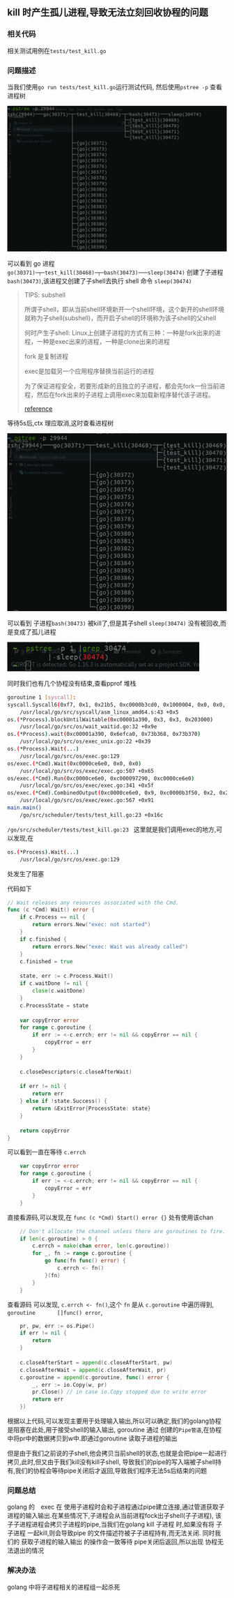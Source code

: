 ## kill 时产生孤儿进程,导致无法立刻回收协程的问题

### 相关代码
相关测试用例在`tests/test_kill.go`

### 问题描述

当我们使用`go run tests/test_kill.go`运行测试代码,
然后使用`pstree -p` 查看进程树

![pstree1.png](pstree1.png)

可以看到 go 进程 `go(30371)─┬─test_kill(30468)─┬─bash(30473)───sleep(30474)`
创建了子进程 `bash(30473)`,该进程又创建了子shell去执行 shell 命令 `sleep(30474)`

>TIPS: subshell
>
>所谓子shell，即从当前shell环境新开一个shell环境，这个新开的shell环境就称为子shell(subshell)，而开启子shell的环境称为该子shell的父shell
>
>何时产生子shell:
>Linux上创建子进程的方式有三种：一种是fork出来的进程，一种是exec出来的进程，一种是clone出来的进程
>
>fork 是复制进程
>
>exec是加载另一个应用程序替换当前运行的进程
>
>为了保证进程安全，若要形成新的且独立的子进程，都会先fork一份当前进程，然后在fork出来的子进程上调用exec来加载新程序替代该子进程。
>
>[reference](https://www.cnblogs.com/f-ck-need-u/p/7446194.html)
>

等待5s后,ctx 理应取消,这时查看进程树

![pstree2.png](pstree2.png)

可以看到 子进程`bash(30473)` 被kill了,但是其子shell `sleep(30474)` 没有被回收,而是变成了孤儿进程

![pstree3.png](pstree3.png)

同时我们也有几个协程没有结束,查看pprof 堆栈 


```bash
goroutine 1 [syscall]:
syscall.Syscall6(0xf7, 0x1, 0x21b5, 0xc0000b3cd0, 0x1000004, 0x0, 0x0, 0xc000026360, 0x710a60, 0x90bca0)
	/usr/local/go/src/syscall/asm_linux_amd64.s:43 +0x5
os.(*Process).blockUntilWaitable(0xc00001a390, 0x3, 0x3, 0x203000)
	/usr/local/go/src/os/wait_waitid.go:32 +0x9e
os.(*Process).wait(0xc00001a390, 0x6efca0, 0x73b368, 0x73b370)
	/usr/local/go/src/os/exec_unix.go:22 +0x39
os.(*Process).Wait(...)
	/usr/local/go/src/os/exec.go:129
os/exec.(*Cmd).Wait(0xc0000ce6e0, 0x0, 0x0)
	/usr/local/go/src/os/exec/exec.go:507 +0x65
os/exec.(*Cmd).Run(0xc0000ce6e0, 0xc000097290, 0xc0000ce6e0)
	/usr/local/go/src/os/exec/exec.go:341 +0x5f
os/exec.(*Cmd).CombinedOutput(0xc0000ce6e0, 0x9, 0xc0000b3f50, 0x2, 0x2, 0xc0000ce6e0)
	/usr/local/go/src/os/exec/exec.go:567 +0x91
main.main()
	/go/src/scheduler/tests/test_kill.go:23 +0x16c
```

`/go/src/scheduler/tests/test_kill.go:23 ` 这里就是我们调用exec的地方,可以发现,在
```bash
os.(*Process).Wait(...)
	/usr/local/go/src/os/exec.go:129
```
处发生了阻塞

代码如下

```go
// Wait releases any resources associated with the Cmd.
func (c *Cmd) Wait() error {
	if c.Process == nil {
		return errors.New("exec: not started")
	}
	if c.finished {
		return errors.New("exec: Wait was already called")
	}
	c.finished = true

	state, err := c.Process.Wait()
	if c.waitDone != nil {
		close(c.waitDone)
	}
	c.ProcessState = state

	var copyError error
	for range c.goroutine {
		if err := <-c.errch; err != nil && copyError == nil {
			copyError = err
		}
	}

	c.closeDescriptors(c.closeAfterWait)

	if err != nil {
		return err
	} else if !state.Success() {
		return &ExitError{ProcessState: state}
	}

	return copyError
}

```

可以看到一直在等待 `c.errch`

```go
	var copyError error
	for range c.goroutine {
		if err := <-c.errch; err != nil && copyError == nil {
			copyError = err
		}
	}
```

直接看源码,可以发现,在 `func (c *Cmd) Start() error {}` 处有使用该chan

```go
	// Don't allocate the channel unless there are goroutines to fire.
	if len(c.goroutine) > 0 {
		c.errch = make(chan error, len(c.goroutine))
		for _, fn := range c.goroutine {
			go func(fn func() error) {
				c.errch <- fn()
			}(fn)
		}
	}
```

查看源码 可以发现, `c.errch <- fn()`,这个 `fn` 是从 `c.goroutine` 中遍历得到,`	goroutine       []func() error`,
```go
	pr, pw, err := os.Pipe()
	if err != nil {
		return
	}

	c.closeAfterStart = append(c.closeAfterStart, pw)
	c.closeAfterWait = append(c.closeAfterWait, pr)
	c.goroutine = append(c.goroutine, func() error {
		_, err := io.Copy(w, pr)
		pr.Close() // in case io.Copy stopped due to write error
		return err
	})
```
根据以上代码,可以发现主要用于处理输入输出,所以可以确定,我们的golang协程是阻塞在此处,用于接受shell的输入输出,
goroutine 通过 创建的`Pipe管道`,在协程中将pr中的数据拷贝到w中.即通过goroutine 读取子进程的输出

但是由于我们之前说的子shell,他会拷贝当前shell的状态,也就是会把pipe一起进行拷贝,此时,但又由于我们kill没有kill子shell,
导致我们的pipe的写入端被子shell持有,我们的协程会等待pipe关闭后才返回,导致我们程序无法5s后结束的问题

### 问题总结

golang 的　exec 在 使用子进程时会和子进程通过pipe建立连接,通过管道获取子进程的输入输出.在某些情况下,子进程会从当前进程fock出子shell(子子进程),
该子子进程进程会拷贝子进程的pipe,当我们在golang kill 子进程 时,如果没有将 子子进程 一起kill,则会导致pipe 的文件描述符被子子进程持有,而无法关闭.
同时我们的 获取子进程的输入输出 的操作会一致等待 pipe关闭后返回,所以出现 协程无法退出的情况

### 解决办法

golang 中将子进程相关的进程组一起杀死

